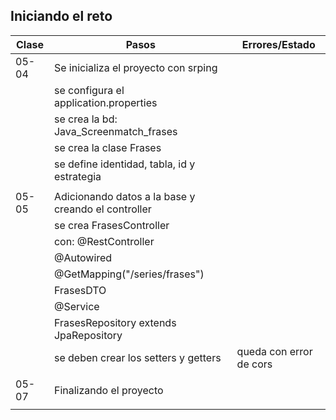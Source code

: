 ## Iniciando el reto

| Clase | Pasos                                              | Errores/Estado          |
|-------|----------------------------------------------------|-------------------------|
| 05-04 | Se inicializa el proyecto con srping               |                         |
|       | se configura el application.properties             |                         |
|       | se crea la bd: Java_Screenmatch_frases             |                         |
|       | se crea la clase Frases                            |                         |
|       | se define identidad, tabla, id y estrategia        |                         |
|       |                                                    |                         |
| 05-05 | Adicionando datos a la base y creando el controller |                         |
|       | se crea FrasesController                           |                         |
|       | con: @RestController                               |                         |
|       | @Autowired                                         |                         |
|       | @GetMapping("/series/frases")                      |                         |
|       | FrasesDTO                                          |                         |
|       | @Service                                           |                         |
|       | FrasesRepository extends JpaRepository             |                         |
|       | se deben crear los setters y getters               | queda con error de cors |
|       |                                                    |                         |
| 05-07 | Finalizando el proyecto                            |                         |
|       |                                                    |                         |
